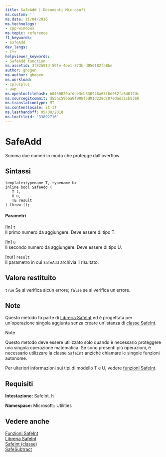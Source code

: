 ```yaml
---
title: SafeAdd | Documenti Microsoft
ms.custom: ''
ms.date: 11/04/2016
ms.technology:
- cpp-windows
ms.topic: reference
f1_keywords:
- SafeAdd
dev_langs:
- C++
helpviewer_keywords:
- SafeAdd function
ms.assetid: 3f82b91d-59fe-4ee1-873b-d056182fa8be
author: ghogen
ms.author: ghogen
ms.workload:
- cplusplus
- uwp
ms.openlocfilehash: b0450820afdde3eb330948a65f8d052fa54017dc
ms.sourcegitcommit: d55ac596ba8f908f5d91d228dc070dad31cb8360
ms.translationtype: MT
ms.contentlocale: it-IT
ms.lasthandoff: 05/08/2018
ms.locfileid: "33892716"
---
```

# <a name="safeadd"></a>SafeAdd
Somma due numeri in modo che protegge dall'overflow.  
  
## <a name="syntax"></a>Sintassi  
  
```  
template<typename T, typename U>  
inline bool SafeAdd (  
   T t,  
   U u,  
   T& result  
) throw ();  
```  
  
#### <a name="parameters"></a>Parametri  
 [in] `t`  
 Il primo numero da aggiungere. Deve essere di tipo T.  
  
 [in] `u`  
 Il secondo numero da aggiungere. Deve essere di tipo U.  
  
 [out] `result`  
 Il parametro in cui `SafeAdd` archivia il risultato.  
  
## <a name="return-value"></a>Valore restituito  
 `true` Se si verifica alcun errore; `false` se si verifica un errore.  
  
## <a name="remarks"></a>Note  
 Questo metodo fa parte di [Libreria SafeInt](../windows/safeint-library.md) ed è progettata per un'operazione singola aggiunta senza creare un'istanza di [classe SafeInt](../windows/safeint-class.md).  
  
> [!NOTE]
>  Questo metodo deve essere utilizzato solo quando è necessario proteggere una singola operazione matematica. Se sono presenti più operazioni, è necessario utilizzare la classe `SafeInt` anziché chiamare le singole funzioni autonome.  
  
 Per ulteriori informazioni sui tipi di modello T e U, vedere [funzioni SafeInt](../windows/safeint-functions.md).  
  
## <a name="requirements"></a>Requisiti  
 **Intestazione:** SafeInt. h  
  
 **Namespace:** Microsoft:: Utilities  
  
## <a name="see-also"></a>Vedere anche  
 [Funzioni SafeInt](../windows/safeint-functions.md)   
 [Libreria SafeInt](../windows/safeint-library.md)   
 [SafeInt (classe)](../windows/safeint-class.md)   
 [SafeSubtract](../windows/safesubtract.md)